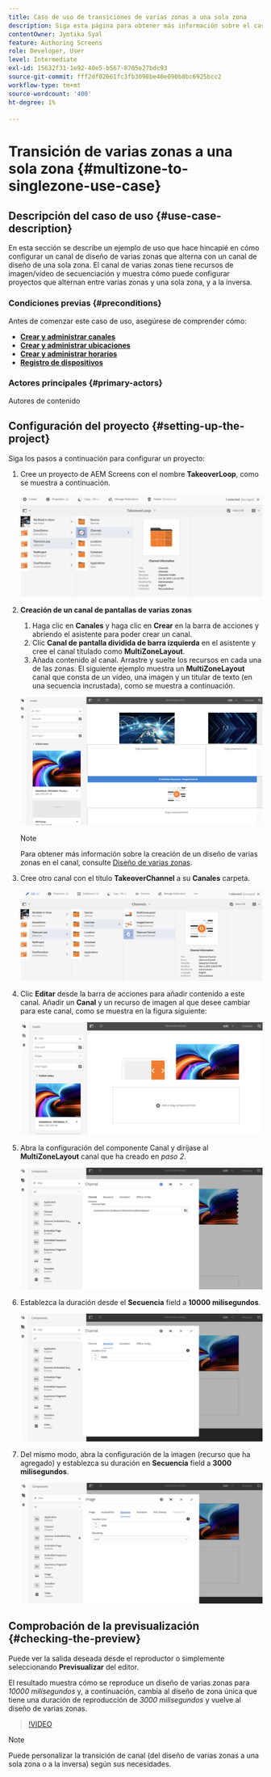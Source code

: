 ```yaml
---
title: Caso de uso de transiciones de varias zonas a una sola zona
description: Siga esta página para obtener más información sobre el caso de uso Transiciones de varias zonas a una sola zona.
contentOwner: Jyotika Syal
feature: Authoring Screens
role: Developer, User
level: Intermediate
exl-id: 15632f31-1e92-40e5-b567-8705e27bdc93
source-git-commit: fff2df02661fc3fb3098be40e090b8bc6925bcc2
workflow-type: tm+mt
source-wordcount: '400'
ht-degree: 1%

---
```


# Transición de varias zonas a una sola zona {#multizone-to-singlezone-use-case}

## Descripción del caso de uso {#use-case-description}

En esta sección se describe un ejemplo de uso que hace hincapié en cómo configurar un canal de diseño de varias zonas que alterna con un canal de diseño de una sola zona. El canal de varias zonas tiene recursos de imagen/vídeo de secuenciación y muestra cómo puede configurar proyectos que alternan entre varias zonas y una sola zona, y a la inversa.

### Condiciones previas {#preconditions}

Antes de comenzar este caso de uso, asegúrese de comprender cómo:

* **[Crear y administrar canales](managing-channels.md)**
* **[Crear y administrar ubicaciones](managing-locations.md)**
* **[Crear y administrar horarios](managing-schedules.md)**
* **[Registro de dispositivos](device-registration.md)**

### Actores principales {#primary-actors}

Autores de contenido

## Configuración del proyecto {#setting-up-the-project}

Siga los pasos a continuación para configurar un proyecto:

1. Cree un proyecto de AEM Screens con el nombre **TakeoverLoop**, como se muestra a continuación.

   ![recurso](assets/mz-to-sz1.png)


1. **Creación de un canal de pantallas de varias zonas**

   1. Haga clic en **Canales** y haga clic en **Crear** en la barra de acciones y abriendo el asistente para poder crear un canal.
   1. Clic **Canal de pantalla dividida de barra izquierda** en el asistente y cree el canal titulado como **MultiZoneLayout**.
   1. Añada contenido al canal. Arrastre y suelte los recursos en cada una de las zonas. El siguiente ejemplo muestra un **MultiZoneLayout** canal que consta de un vídeo, una imagen y un titular de texto (en una secuencia incrustada), como se muestra a continuación.

   ![recurso](assets/mz-to-sz2.png)

   >[!NOTE]
   >
   >Para obtener más información sobre la creación de un diseño de varias zonas en el canal, consulte [Diseño de varias zonas](multi-zone-layout-aem-screens.md).


1. Cree otro canal con el título **TakeoverChannel** a su **Canales** carpeta.

   ![recurso](assets/mz-to-sz3.png)

1. Clic **Editar** desde la barra de acciones para añadir contenido a este canal. Añadir un **Canal** y un recurso de imagen al que desee cambiar para este canal, como se muestra en la figura siguiente:

   ![recurso](assets/mz-to-sz4.png)

1. Abra la configuración del componente Canal y diríjase al **MultiZoneLayout** canal que ha creado en *paso 2*.

   ![recurso](assets/mz-to-sz5.png)

1. Establezca la duración desde el **Secuencia** field a **10000 milisegundos**.

   ![recurso](assets/mz-to-sz6.png)

1. Del mismo modo, abra la configuración de la imagen (recurso que ha agregado) y establezca su duración en **Secuencia** field a **3000 milisegundos**.

   ![recurso](assets/mz-to-sz7.png)

## Comprobación de la previsualización {#checking-the-preview}

Puede ver la salida deseada desde el reproductor o simplemente seleccionando **Previsualizar** del editor.

El resultado muestra cómo se reproduce un diseño de varias zonas para *10000 milisegundos* y, a continuación, cambia al diseño de zona única que tiene una duración de reproducción de *3000 milisegundos* y vuelve al diseño de varias zonas.

>[!VIDEO](https://video.tv.adobe.com/v/30366)

>[!NOTE]
>
>Puede personalizar la transición de canal (del diseño de varias zonas a una sola zona o a la inversa) según sus necesidades.

